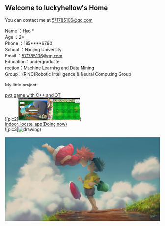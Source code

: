 ## Welcome to luckyhellow's Home

You can contact me at [571785106@qq.com](571785106@qq.com)\
\
Name  ：Hao \*\
Age     ：2\*\
Phone ：185****6790\
School   ：Nanjing University\
Email  ：571785106@qq.com\
Education：undergraduate\
rection：Machine Learning and Data Mining\
Group：(RINC)Robotic Intelligence & Neural Computing Group\
\
My little project:\
\
[pvz game with C++ and QT](https://github.com/luckyhellow/PVZ_QT)\
![pic2]<img src="PVZ.png" alt="drawing" width="200"/>)\
[indoor_locate_app(Doing now)](https://github.com/luckyhellow/loc_project)\
![pic3]<img src="loc.png" alt="drawing" width="200"/>)\
\
![pic1](pic1.jpg)
